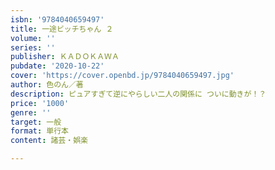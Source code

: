 ```yaml
---
isbn: '9784040659497'
title: 一途ビッチちゃん ２
volume: ''
series: ''
publisher: ＫＡＤＯＫＡＷＡ
pubdate: '2020-10-22'
cover: 'https://cover.openbd.jp/9784040659497.jpg'
author: 色のん／著
description: ピュアすぎて逆にやらしい二人の関係に ついに動きが！？
price: '1000'
genre: ''
target: 一般
format: 単行本
content: 諸芸・娯楽

---
```

